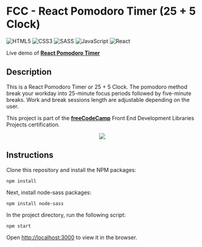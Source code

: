 # FCC - React Pomodoro Timer (25 + 5 Clock)

![HTML5](https://img.shields.io/badge/html5-%23E34F26.svg?style=for-the-badge&logo=html5&logoColor=white)
![CSS3](https://img.shields.io/badge/css3-%231572B6.svg?style=for-the-badge&logo=css3&logoColor=white)
![SASS](https://img.shields.io/badge/Sass-CC6699?style=for-the-badge&logo=sass&logoColor=white)
![JavaScript](https://img.shields.io/badge/javascript-%23323330.svg?style=for-the-badge&logo=javascript&logoColor=%23F7DF1E)
![React](https://img.shields.io/badge/react-%2320232a.svg?style=for-the-badge&logo=react&logoColor=%2361DAFB)

Live demo of **[React Pomodoro Timer](https://odakris-pomodoro.vercel.app/)**

## Description

This is a React Pomodoro Timer or 25 + 5 Clock. The pomodoro method break your workday into 25-minute focus periods followed by five-minute breaks.
Work and break sessions length are adjustable depending on the user.

This project is part of the **[freeCodeCamp](https://www.freecodecamp.org/learn/front-end-development-libraries/)** Front End Development Libraries Projects certification.

<p align="center">
  <img src="./images/pomodoroclock.png">
</p>

## Instructions

Clone this repository and install the NPM packages:

```
npm install
```

Next, install node-sass packages:

```
npm install node-sass
```

In the project directory, run the following script:

```
npm start
```

Open [http://localhost:3000](http://localhost:3000) to view it in the browser.
